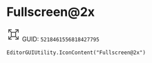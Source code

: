 # Fullscreen@2x
![](/img/Fullscreen@2x.png)
GUID: `5218461556818427795`
```
EditorGUIUtility.IconContent("Fullscreen@2x")
```
